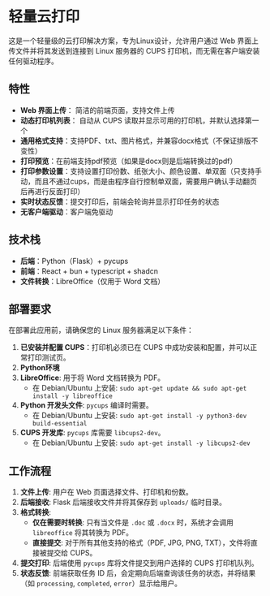 # 轻量云打印

这是一个轻量级的云打印解决方案，专为Linux设计，允许用户通过 Web 界面上传文件并将其发送到连接到 Linux 服务器的 CUPS 打印机，而无需在客户端安装任何驱动程序。

## 特性

- **Web 界面上传**： 简洁的前端页面，支持文件上传
- **动态打印机列表**： 自动从 CUPS 读取并显示可用的打印机，并默认选择第一个
- **通用格式支持**：支持PDF、txt、图片格式，并兼容docx格式（不保证排版不变性）
- **打印预览**：在前端支持pdf预览（如果是docx则是后端转换过的pdf）
- **打印参数设置**：支持设置打印份数、纸张大小、颜色设置、单双面（只支持手动，而且不通过cups，而是由程序自行控制单双面，需要用户确认手动翻页后再进行反面打印）
- **实时状态反馈**：提交打印后，前端会轮询并显示打印任务的状态
- **无客户端驱动**：客户端免驱动

## 技术栈

- **后端**：Python（Flask）+ pycups
- **前端**：React + bun + typescript + shadcn
- **文件转换**：LibreOffice（仅用于 Word 文档）

## 部署要求

在部署此应用前，请确保您的 Linux 服务器满足以下条件：

1. **已安装并配置 CUPS**：打印机必须已在 CUPS 中成功安装和配置，并可以正常打印测试页。
2. **Python环境**
3. **LibreOffice**: 用于将 Word 文档转换为 PDF。
    - 在 Debian/Ubuntu 上安装: `sudo apt-get update && sudo apt-get install -y libreoffice`
4. **Python 开发头文件**: `pycups` 编译时需要。
    - 在 Debian/Ubuntu 上安装: `sudo apt-get install -y python3-dev build-essential`
5. **CUPS 开发库**: `pycups` 库需要 `libcups2-dev`。
    - 在 Debian/Ubuntu 上安装: `sudo apt-get install -y libcups2-dev`

## 工作流程

1.  **文件上传**: 用户在 Web 页面选择文件、打印机和份数。
2.  **后端接收**: Flask 后端接收文件并将其保存到 `uploads/` 临时目录。
3.  **格式转换**:
    - **仅在需要时转换**: 只有当文件是 `.doc` 或 `.docx` 时，系统才会调用 `libreoffice` 将其转换为 PDF。
    - **直接提交**: 对于所有其他支持的格式（PDF, JPG, PNG, TXT），文件将直接被提交给 CUPS。
4.  **提交打印**: 后端使用 `pycups` 库将文件提交到用户选择的 CUPS 打印机队列。
5.  **状态反馈**: 前端获取任务 ID 后，会定期向后端查询该任务的状态，并将结果（如 `processing`, `completed`, `error`）显示给用户。
